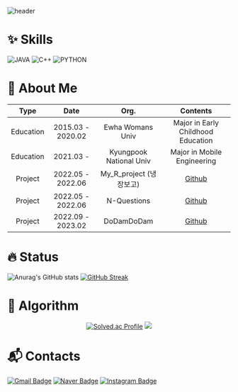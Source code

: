 <!--
**elmellamo/elmellamo** is a ✨ _special_ ✨ repository because its `README.md` (this file) appears on your GitHub profile.

Here are some ideas to get you started:

- 🔭 I’m currently working on ...
- 🌱 I’m currently learning ...
- 👯 I’m looking to collaborate on ...
- 🤔 I’m looking for help with ...
- 💬 Ask me about ...
- 📫 How to reach me: ...
- 😄 Pronouns: ...
- ⚡ Fun fact: ...
-->
![header](https://capsule-render.vercel.app/api?type=waving&color=gradient&customColorList=0,2,2,2,30&height=300&section=header&text=elmellamo's%20Github!&animation=fadeIn&fontSize=60)

# ✨ Skills
![JAVA](https://img.shields.io/badge/-JAVA-FF8C0A?style=flat-square)
![C++](https://img.shields.io/badge/-C++-8C8CF5?style=flat-square)
![PYTHON](https://img.shields.io/badge/-PYTHON-0000FF?style=flat-square)

# 💎 About Me
| **Type**  | **Date**        | **Org.**                | **Contents**                              |
|:---------:|:---------------:|:-----------------------:|:-----------------------------------------:|
| Education | 2015.03 - 2020.02 | Ewha Womans Univ        | Major in Early Childhood Education        |
| Education | 2021.03 -        | Kyungpook National Univ | Major in Mobile Engineering               |
| Project   | 2022.05 - 2022.06 | My_R_project (냉장보고) | [Github](https://github.com/elmellamo/My_R_project) |
| Project   | 2022.05 - 2022.06 | N-Questions             | [Github](https://github.com/SubinPyeon/N-Questions) |
| Project   | 2022.09 - 2023.02 | DoDamDoDam              | [Github](https://github.com/elmellamo/DoDamDoDam)   |

# 🔥 Status
![Anurag's GitHub stats](https://github-readme-stats.vercel.app/api?username=elmellamo&count_private=true&show_icons=true&include_all_commits=true) [![GitHub Streak](https://streak-stats.demolab.com?user=elmellamo&theme=transparent&date_format=M%20j%5B%2C%20Y%5D)](https://git.io/streak-stats)

# 🎯 Algorithm
<div align="center">


[![Solved.ac Profile](http://mazassumnida.wtf/api/v2/generate_badge?boj=elmellamo)](https://solved.ac/elmellamo/)
<img src="http://mazandi.herokuapp.com/api?handle={elmellamo}&theme=warm"/>

</div>

# 📬 Contacts
[![Gmail Badge](https://img.shields.io/badge/Gmail-d14836?style=flat-square&logo=Gmail&logoColor=white&link=mailto:th6986@gmail.com)](mailto:th6986@gmail.com)
[![Naver Badge](https://img.shields.io/badge/Naver-03C75A?style=flat-square&logo=Naver&logoColor=white&link=mailto:th6986@naver.com)](mailto:th6986@naver.com)
[![Instagram Badge](https://img.shields.io/badge/Instagram-FF607F?style=flat-square&logo=Instagram&logoColor=white&link=https://www.instagram.com/ssorrot/)](https://www.instagram.com/ssorrot/)

